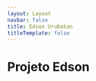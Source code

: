 ```yaml
---
layout: Layout
navbar: false
title: Edson Urubatan
titleTemplate: false
---
```


<script setup>
import Apresentacao from './components/Apresentacao.vue'
import Tragetoria from './components/Tragetoria.vue'
import Livros from './components/Livros.vue'
import Videos from './components/Videos.vue'
</script>

# Projeto Edson
<Apresentacao />
<Tragetoria />
<Livros />
<Videos />